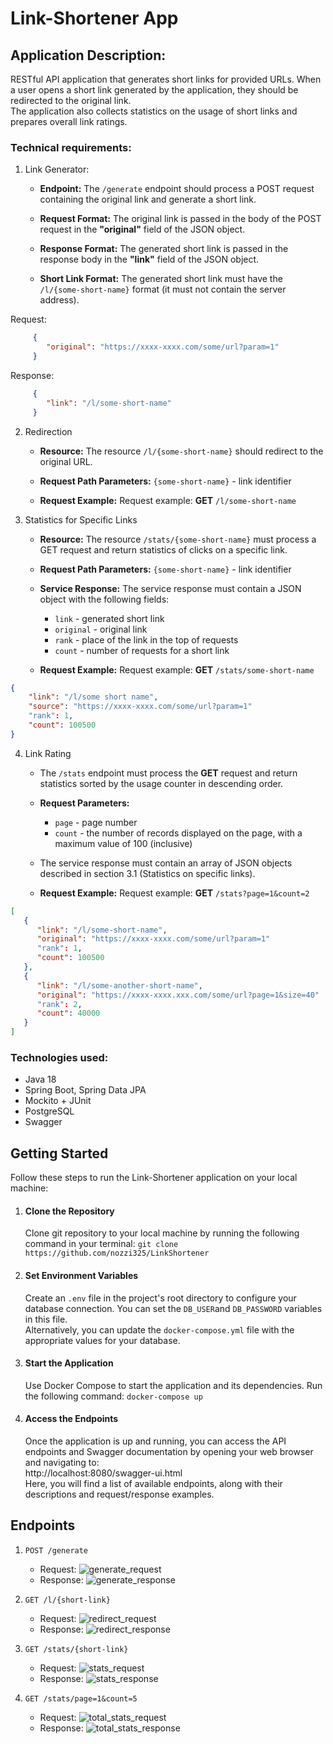 # Link-Shortener App

## Application Description:
RESTful API application that generates short links for provided URLs. When a user opens a short link generated by the application, they should be redirected to the original link.
<br>The application also collects statistics on the usage of short links and prepares overall link ratings.

### Technical requirements:
1. Link Generator:
   - **Endpoint:** The `/generate` endpoint should process a POST request containing the original link and generate a short link.

   - **Request Format:** The original link is passed in the body of the POST request in the **"original"** field of the JSON object.

   - **Response Format:** The generated short link is passed in the response body in the **"link"** field of the JSON object.

   - **Short Link Format:** The generated short link must have the `/l/{some-short-name}` format (it must not contain the server address).

Request:
```json
     {
        "original": "https://xxxx-xxxx.com/some/url?param=1"
     }
```
Response:
```json
     { 
        "link": "/l/some-short-name"
     }
```

2. Redirection

   - **Resource:** The resource `/l/{some-short-name}` should redirect to the original URL.

   - **Request Path Parameters:** `{some-short-name}` - link identifier

   - **Request Example:** Request example: **GET** `/l/some-short-name`


3. Statistics for Specific Links

   - **Resource:** The resource `/stats/{some-short-name}` must process a GET request and return statistics of clicks on a specific link.

   - **Request Path Parameters:** `{some-short-name}` - link identifier

   - **Service Response:** The service response must contain a JSON object with the following fields:
      - `link` - generated short link
      - `original` - original link
      - `rank` - place of the link in the top of requests
      - `count` - number of requests for a short link

   - **Request Example:** Request example: **GET** `/stats/some-short-name`
```json
{
    "link": "/l/some short name",
    "source": "https://xxxx-xxxx.com/some/url?param=1"
    "rank": 1,
    "count": 100500
}
```
4. Link Rating
   - The `/stats` endpoint must process the **GET** request and return statistics sorted by the usage counter in descending order.

   - **Request Parameters:**
      - `page` - page number
      - `count` - the number of records displayed on the page, with a maximum value of 100 (inclusive)

   - The service response must contain an array of JSON objects described in section 3.1 (Statistics on specific links).

   - **Request Example:** Request example: **GET** `/stats?page=1&count=2`
```json
[
   {
      "link": "/l/some-short-name",
      "original": "https://xxxx-xxxx.com/some/url?param=1"
      "rank": 1,
      "count": 100500
   },
   {
      "link": "/l/some-another-short-name",
      "original": "https://xxxx-xxxx.xxx.com/some/url?page=1&size=40"
      "rank": 2,
      "count": 40000
   }
]
```

### Technologies used:
- Java 18
- Spring Boot, Spring Data JPA
- Mockito + JUnit
- PostgreSQL
- Swagger

## Getting Started
Follow these steps to run the Link-Shortener application on your local machine:

1) #### Clone the Repository
   Clone git repository to your local machine by running the following command in your terminal:
`git clone https://github.com/nozzi325/LinkShortener`
2) #### Set Environment Variables
   Create an `.env` file in the project's root directory to configure your database connection. You can set the `DB_USER`and `DB_PASSWORD` variables in this file. <br>Alternatively, you can update the `docker-compose.yml` file with the appropriate values for your database.

3) #### Start the Application
   Use Docker Compose to start the application and its dependencies. Run the following command:
   `docker-compose up`
4) #### Access the Endpoints
   Once the application is up and running, you can access the API endpoints and Swagger documentation by opening your web browser and navigating to:<br>
   http://localhost:8080/swagger-ui.html <br>
   Here, you will find a list of available endpoints, along with their descriptions and request/response examples.

## Endpoints

1) `POST /generate`
    - Request:
      ![generate_request](https://user-images.githubusercontent.com/57872183/203131521-bd413f29-a384-4bc4-a3c3-ae1ab3dffce6.png)
    - Response:
      ![generate_response](https://user-images.githubusercontent.com/57872183/203131546-fa236f54-9066-4706-bed5-18960fc35437.png)

2) `GET /l/{short-link}`
    - Request:
      ![redirect_request](https://user-images.githubusercontent.com/57872183/203132087-271214d3-cb66-41da-b5d5-aecf325d9bf1.png)
    - Response:
      ![redirect_response](https://user-images.githubusercontent.com/57872183/203132107-3c961b23-bc10-495a-a21f-ea5283548eb6.png)

3) `GET /stats/{short-link}`
    - Request:
      ![stats_request](https://user-images.githubusercontent.com/57872183/203132737-cf747c70-1bac-4375-9c66-51f67fa8b1a9.png)
    - Response:
      ![stats_response](https://user-images.githubusercontent.com/57872183/203132753-647b76c5-bb43-4de8-bf23-fc0e24ea9791.png)

4) `GET /stats/page=1&count=5`
    - Request:
      ![total_stats_request](https://user-images.githubusercontent.com/57872183/203133170-f006e380-79c1-41ba-b77a-24824e48256f.png)
    - Response:
      ![total_stats_response](https://user-images.githubusercontent.com/57872183/203133202-f1da16e0-5a85-4e34-93bc-1065cb55e358.png)
